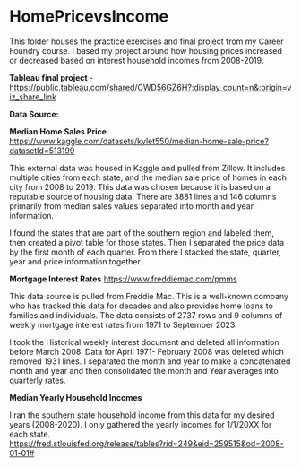 # HomePricevsIncome
This folder houses the practice exercises and final project from my Career Foundry course. I based my project around how housing prices increased or decreased based on interest household incomes from 2008-2019. 

**Tableau final project** - https://public.tableau.com/shared/CWD56GZ6H?:display_count=n&:origin=viz_share_link 

**Data Source:**

**Median Home Sales Price**
https://www.kaggle.com/datasets/kylet550/median-home-sale-price?datasetId=513199

This external data was housed in Kaggle and pulled from Zillow. It includes multiple cities from each state, and the median sale price of homes in each city from 2008 to 2019. This data was chosen because it is based on a reputable source of housing data. There are 3881 lines and 146 columns primarily from median sales values separated into month and year information.

I found the states that are part of the southern region and labeled them, then created a pivot table for those states. Then I separated the price data by the first month of each quarter.  From there I stacked the state, quarter, year and price information together.


**Mortgage Interest Rates**
https://www.freddiemac.com/pmms

This data source is pulled from Freddie Mac. This is a well-known company who has tracked this data for decades and also provides home loans to families and individuals. The data consists of 2737 rows and 9 columns of weekly mortgage interest rates from 1971 to September 2023.

I took the Historical weekly interest document and deleted all information before March 2008. Data for April 1971- February 2008 was deleted which removed 1931 lines. I separated the month and year to make a concatenated month and year and then consolidated the month and Year averages into quarterly rates.

**Median Yearly Household Incomes**

I ran the southern state household income from this data for my desired years (2008-2020). I only gathered the yearly incomes for 1/1/20XX for each state.  
https://fred.stlouisfed.org/release/tables?rid=249&eid=259515&od=2008-01-01#  
